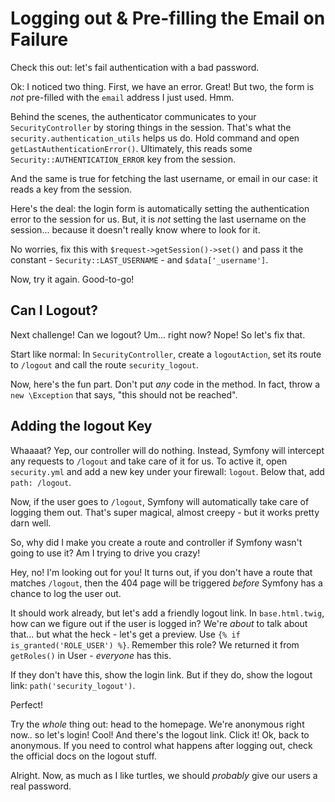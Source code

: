 # Logging out & Pre-filling the Email on Failure

Check this out: let's fail authentication with a bad password.

Ok: I noticed two thing. First, we have an error. Great! But two, the form is *not*
pre-filled with the `email` address I just used. Hmm.

Behind the scenes, the authenticator communicates to your `SecurityController` by
storing things in the session. That's what the `security.authentication_utils` helps
us do. Hold command and open `getLastAuthenticationError()`. Ultimately, this reads
some `Security::AUTHENTICATION_ERROR` key from the session.

And the same is true for fetching the last username, or email in our case: it reads
a key from the session.

Here's the deal: the login form is automatically setting the authentication error
to the session for us. But, it is *not* setting the last username on the session...
because it doesn't really know where to look for it.

No worries, fix this with `$request->getSession()->set()` and pass it the constant -
`Security::LAST_USERNAME` - and `$data['_username']`.

Now, try it again. Good-to-go!

## Can I Logout?

Next challenge! Can we logout? Um... right now? Nope! So let's fix that.

Start like normal: In `SecurityController`, create a `logoutAction`, set its route
to `/logout` and call the route `security_logout`. 

Now, here's the fun part. Don't put *any* code in the method. In fact, throw a
`new \Exception` that says, "this should not be reached".

## Adding the logout Key

Whaaaat? Yep, our controller will do nothing. Instead, Symfony will intercept any
requests to `/logout` and take care of it for us. To active it, open `security.yml`
and add a new key under your firewall: `logout`. Below that, add `path: /logout`.

Now, if the user goes to `/logout`, Symfony will automatically take care of logging
them out. That's super magical, almost creepy - but it works pretty darn well.

So, why did I make you create a route and controller if Symfony wasn't going to use
it? Am I trying to drive you crazy!

Hey, no! I'm looking out for you! It turns out, if you don't have a route that matches
`/logout`, then the 404 page will be triggered *before* Symfony has a chance to log
the user out.

It should work already, but let's add a friendly logout link. In `base.html.twig`,
how can we figure out if the user is logged in? We're *about* to talk about that...
but what the heck - let's get a preview. Use `{% if is_granted('ROLE_USER') %}`.
Remember this role? We returned it from `getRoles()` in User - *everyone* has this.

If they don't have this, show the login link. But if they do, show the logout link:
`path('security_logout')`.

Perfect!

Try the *whole* thing out: head to the homepage. We're anonymous right now.. so let's
login! Cool! And there's the logout link. Click it! Ok, back to anonymous. If you
need to control what happens after logging out, check the official docs on the logout
stuff.

Alright. Now, as much as I like turtles, we should *probably* give our users a real
password.
